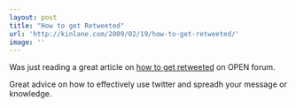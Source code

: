 ```yaml
---
layout: post
title: "How to get Retweeted"
url: 'http://kinlane.com/2009/02/19/how-to-get-retweeted/'
image: ''
---
```


Was just reading a great article on [how to get retweeted][1] on OPEN forum.

Great advice on how to effectively use twitter and spreadh your message or knowledge.

   [1]: http://blogs.openforum.com/2009/02/18/how-to-get-retweeted/

